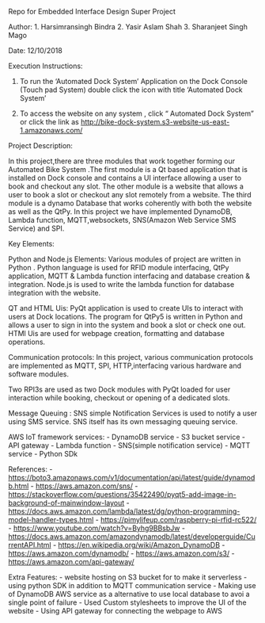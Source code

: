 Repo for Embedded Interface Design Super Project

Author: 
	1. Harsimransingh Bindra
	2. Yasir Aslam Shah
	3. Sharanjeet Singh Mago

Date: 12/10/2018

Execution Instructions:

1. To run the ‘Automated Dock System’ Application on the Dock Console (Touch pad System) double click the icon with title ‘Automated Dock System’

2. To access the website on any system , click “ Automated Dock System” or click the link as http://bike-dock-system.s3-website-us-east-1.amazonaws.com/

Project Description:

In this project,there are three modules that work together forming our Automated Bike System .The first module is a Qt based application that is installed on Dock console and contains a UI interface allowing a user to book and checkout any slot. The other module is a website that allows a user to book a slot or checkout any slot remotely from a website. The third module is a dynamo Database that works coherently with both the website as well as the QtPy. In this project we have implemented DynamoDB, Lambda function, MQTT,websockets, SNS(Amazon Web Service SMS Service) and SPI. 

Key Elements:

Python and Node.js Elements: Various modules of project are written in Python . Python language is used for RFID module interfacing, QtPy application, MQTT & Lambda function interfacing and database creation & integration. Node.js is used to write the lambda function for database integration with the website.

QT and HTML Uis: PyQt application is used to create UIs to interact with users at Dock locations. The program for QtPy5 is written in Python and allows a user to sign in into the system and book a slot or check one out. HTMl Uis are used for webpage creation, formatting and database operations.

Communication protocols: In this project, various communication protocols are implemented as MQTT, SPI, HTTP,interfacing various hardware and software modules.

Two RPI3s are used as two Dock modules with PyQt loaded for user interaction while booking, checkout or opening of a dedicated slots.

Message Queuing : SNS simple Notification Services is used to notify a user using SMS service. SNS itself has its own messaging queuing service.

AWS IoT framework services: 
	- DynamoDB service
	- S3 bucket service
	- API gateway
	- Lambda function
	- SNS(simple notification service)
	- MQTT service
	- Python SDk

References:
	- https://boto3.amazonaws.com/v1/documentation/api/latest/guide/dynamodb.html
	- https://aws.amazon.com/sns/
	- https://stackoverflow.com/questions/35422490/pyqt5-add-image-in-background-of-mainwindow-layout
	- https://docs.aws.amazon.com/lambda/latest/dg/python-programming-model-handler-types.html
	- https://pimylifeup.com/raspberry-pi-rfid-rc522/ 
	- https://www.youtube.com/watch?v=Byhg9BBsbJw
	- https://docs.aws.amazon.com/amazondynamodb/latest/developerguide/CurrentAPI.html 
	- https://en.wikipedia.org/wiki/Amazon_DynamoDB
	- https://aws.amazon.com/dynamodb/
	- https://aws.amazon.com/s3/
	- https://aws.amazon.com/api-gateway/

Extra Features:
	- website hosting on S3 bucket for to make it serverless
	- using python SDK in addition to MQTT communication service
	- Making use of DynamoDB AWS service as a alternative to use local database to avoi a single point of failure
	- Used Custom stylesheets to improve the UI of the website
	- Using API gateway for connecting the webpage to AWS
